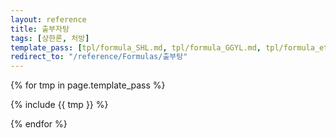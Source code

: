 ```yaml
---
layout: reference
title: 출부자탕
tags: [상한론, 처방]
template_pass: [tpl/formula_SHL.md, tpl/formula_GGYL.md, tpl/formula_etc.md]
redirect_to: "/reference/Formulas/출부탕"
---
```



{% for tmp in page.template_pass %}

{% include {{ tmp }} %}

{% endfor %}

